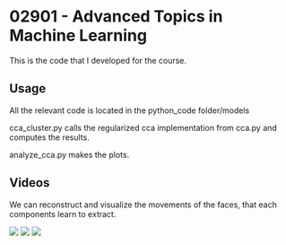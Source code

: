 # 02901 - Advanced Topics in Machine Learning


This is the code that I developed for the course.

## Usage
All the relevant code is located in the python_code folder/models

cca_cluster.py calls the regularized cca implementation from cca.py and computes the results.

analyze_cca.py makes the plots.

## Videos
We can reconstruct and visualize the movements of the faces, that each components learn to extract.

![](https://github.com/NicolaiP/Advanced-Topics-in-Machine-Learning/blob/master/videos/original.gif)
![](https://github.com/NicolaiP/Advanced-Topics-in-Machine-Learning/blob/master/videos/component1.gif)
![](https://github.com/NicolaiP/Advanced-Topics-in-Machine-Learning/blob/master/videos/component2.gif)
